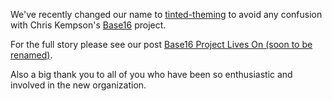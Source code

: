 We've recently changed our name to [tinted-theming](https://github.com/tinted-theming) to avoid any confusion with Chris Kempson's [Base16](https://github.com/chriskempson/base16) project.

For the full story please see our post [Base16 Project Lives On (soon to be renamed)](https://github.com/tinted-theming/base16/issues/51).

Also a big thank you to all of you who have been so enthusiastic and involved in the new organization.
